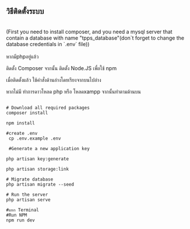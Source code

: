 ## วิธีติดตั้งระบบ 

<br>
(First you need to install composer, and you need a mysql server that contain a database with name "tpps_database"(don`t forget to change the database credentials in `.env` file))
<br><br>
 หากมีphpอยู่แล้ว

 ติดตั้ง Composer จากนั้น ติดตั้ง Node.JS เพื่อใช้ npm 

 เมื่อติดตั้งแล้ว ใช้คำสั่งด้านล่างโดยเรียงจากบนไปล่าง


 หากไม่มี ทำการดาวโหลด php หรือ โหลดxampp
 จากนั้นทำตามด้านบน

```shell

# Download all required packages
composer install

npm install

#create .env
 cp .env.example .env

 #Generate a new application key

php artisan key:generate

php artisan storage:link

# Migrate database
php artisan migrate --seed

# Run the server
php artisan serve

#แยก Terminal
#Run NPM 
npm run dev
